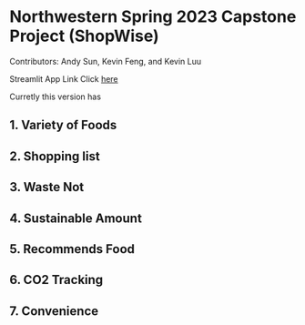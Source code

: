 # Northwestern Spring 2023 Capstone Project (ShopWise)
Contributors: Andy Sun, Kevin Feng, and Kevin Luu

Streamlit App Link Click [here](https://jtfeng72-shopwise-shopwise-home-ixje56.streamlit.app/Shopping_List)

Curretly this version has 
  ## 1. Variety of Foods
  ## 2. Shopping list
  ## 3. Waste Not
  ## 4. Sustainable Amount
  ## 5. Recommends Food
  ## 6. CO2 Tracking
  ## 7. Convenience
